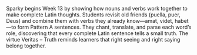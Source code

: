 Sparky begins Week 13 by showing how nouns and verbs work together to make complete Latin thoughts.
Students revisit old friends (puella, puer, Deus) and combine them with verbs they already know—amat, videt, habet—to form Pattern A sentences.
They chant, translate, and parse each word’s role, discovering that every complete Latin sentence tells a small truth.
The virtue Veritas – Truth reminds learners that right seeing and right saying belong together.
